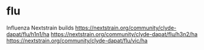 # flu
Influenza Nextstrain builds
https://nextstrain.org/community/clyde-dapat/flu/h1n1/ha
https://nextstrain.org/community/clyde-dapat/flu/h3n2/ha
https://nextstrain.org/community/clyde-dapat/flu/vic/ha
